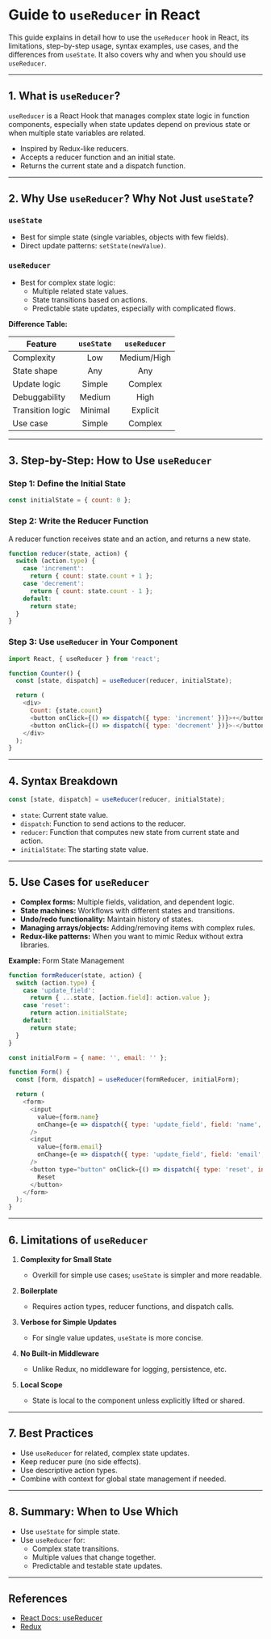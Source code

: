 # Guide to `useReducer` in React

This guide explains in detail how to use the `useReducer` hook in React, its limitations, step-by-step usage, syntax examples, use cases, and the differences from `useState`. It also covers why and when you should use `useReducer`.

---

## 1. What is `useReducer`?

`useReducer` is a React Hook that manages complex state logic in function components, especially when state updates depend on previous state or when multiple state variables are related.

- Inspired by Redux-like reducers.
- Accepts a reducer function and an initial state.
- Returns the current state and a dispatch function.

---

## 2. Why Use `useReducer`? Why Not Just `useState`?

### `useState`
- Best for simple state (single variables, objects with few fields).
- Direct update patterns: `setState(newValue)`.

### `useReducer`
- Best for complex state logic:
  - Multiple related state values.
  - State transitions based on actions.
  - Predictable state updates, especially with complicated flows.

**Difference Table:**

| Feature          | `useState` | `useReducer` |
|------------------|:----------:|:------------:|
| Complexity       | Low        | Medium/High  |
| State shape      | Any        | Any          |
| Update logic     | Simple     | Complex      |
| Debuggability    | Medium     | High         |
| Transition logic | Minimal    | Explicit     |
| Use case         | Simple     | Complex      |

---

## 3. Step-by-Step: How to Use `useReducer`

### Step 1: Define the Initial State

```javascript
const initialState = { count: 0 };
```

### Step 2: Write the Reducer Function

A reducer function receives state and an action, and returns a new state.

```javascript
function reducer(state, action) {
  switch (action.type) {
    case 'increment':
      return { count: state.count + 1 };
    case 'decrement':
      return { count: state.count - 1 };
    default:
      return state;
  }
}
```

### Step 3: Use `useReducer` in Your Component

```javascript
import React, { useReducer } from 'react';

function Counter() {
  const [state, dispatch] = useReducer(reducer, initialState);

  return (
    <div>
      Count: {state.count}
      <button onClick={() => dispatch({ type: 'increment' })}>+</button>
      <button onClick={() => dispatch({ type: 'decrement' })}>-</button>
    </div>
  );
}
```

---

## 4. Syntax Breakdown

```javascript
const [state, dispatch] = useReducer(reducer, initialState);
```
- `state`: Current state value.
- `dispatch`: Function to send actions to the reducer.
- `reducer`: Function that computes new state from current state and action.
- `initialState`: The starting state value.

---

## 5. Use Cases for `useReducer`

- **Complex forms:** Multiple fields, validation, and dependent logic.
- **State machines:** Workflows with different states and transitions.
- **Undo/redo functionality:** Maintain history of states.
- **Managing arrays/objects:** Adding/removing items with complex rules.
- **Redux-like patterns:** When you want to mimic Redux without extra libraries.

**Example:** Form State Management

```javascript
function formReducer(state, action) {
  switch (action.type) {
    case 'update_field':
      return { ...state, [action.field]: action.value };
    case 'reset':
      return action.initialState;
    default:
      return state;
  }
}

const initialForm = { name: '', email: '' };

function Form() {
  const [form, dispatch] = useReducer(formReducer, initialForm);

  return (
    <form>
      <input
        value={form.name}
        onChange={e => dispatch({ type: 'update_field', field: 'name', value: e.target.value })}
      />
      <input
        value={form.email}
        onChange={e => dispatch({ type: 'update_field', field: 'email', value: e.target.value })}
      />
      <button type="button" onClick={() => dispatch({ type: 'reset', initialState: initialForm })}>
        Reset
      </button>
    </form>
  );
}
```

---

## 6. Limitations of `useReducer`

1. **Complexity for Small State**
   - Overkill for simple use cases; `useState` is simpler and more readable.

2. **Boilerplate**
   - Requires action types, reducer functions, and dispatch calls.

3. **Verbose for Simple Updates**
   - For single value updates, `useState` is more concise.

4. **No Built-in Middleware**
   - Unlike Redux, no middleware for logging, persistence, etc.

5. **Local Scope**
   - State is local to the component unless explicitly lifted or shared.

---

## 7. Best Practices

- Use `useReducer` for related, complex state updates.
- Keep reducer pure (no side effects).
- Use descriptive action types.
- Combine with context for global state management if needed.

---

## 8. Summary: When to Use Which

- Use `useState` for simple state.
- Use `useReducer` for:
  - Complex state transitions.
  - Multiple values that change together.
  - Predictable and testable state updates.

---

## References

- [React Docs: useReducer](https://react.dev/reference/react/useReducer)
- [Redux](https://redux.js.org/)